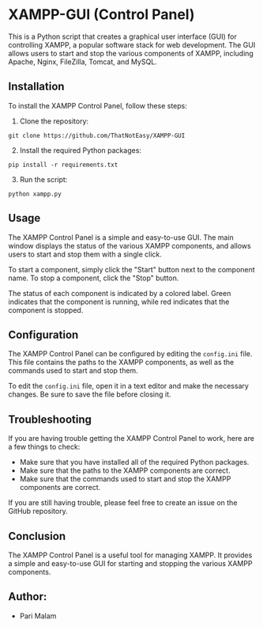  # XAMPP-GUI (Control Panel)

This is a Python script that creates a graphical user interface (GUI) for controlling XAMPP, a popular software stack for web development. The GUI allows users to start and stop the various components of XAMPP, including Apache, Nginx, FileZilla, Tomcat, and MySQL.

## Installation

To install the XAMPP Control Panel, follow these steps:

1. Clone the repository:

```
git clone https://github.com/ThatNotEasy/XAMPP-GUI
```

2. Install the required Python packages:

```
pip install -r requirements.txt
```

3. Run the script:

```
python xampp.py
```

## Usage

The XAMPP Control Panel is a simple and easy-to-use GUI. The main window displays the status of the various XAMPP components, and allows users to start and stop them with a single click.

To start a component, simply click the "Start" button next to the component name. To stop a component, click the "Stop" button.

The status of each component is indicated by a colored label. Green indicates that the component is running, while red indicates that the component is stopped.

## Configuration

The XAMPP Control Panel can be configured by editing the `config.ini` file. This file contains the paths to the XAMPP components, as well as the commands used to start and stop them.

To edit the `config.ini` file, open it in a text editor and make the necessary changes. Be sure to save the file before closing it.

## Troubleshooting

If you are having trouble getting the XAMPP Control Panel to work, here are a few things to check:

* Make sure that you have installed all of the required Python packages.
* Make sure that the paths to the XAMPP components are correct.
* Make sure that the commands used to start and stop the XAMPP components are correct.

If you are still having trouble, please feel free to create an issue on the GitHub repository.

## Conclusion

The XAMPP Control Panel is a useful tool for managing XAMPP. It provides a simple and easy-to-use GUI for starting and stopping the various XAMPP components.

## Author:
- Pari Malam
